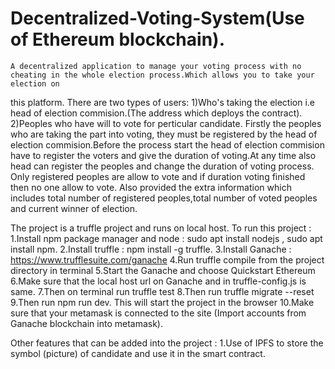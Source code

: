 # Decentralized-Voting-System(Use of Ethereum blockchain).
    A decentralized application to manage your voting process with no cheating in the whole election process.Which allows you to take your election on 
 this platform.
    There are two types of users:
        1)Who's taking the election i.e head of election commision.(The address which deploys the contract).
        2)Peoples who have will to vote for perticular candidate.
    Firstly the peoples who are taking the part into voting, they must be registered by the head of election commision.Before the process start the head of election
commision have to register the voters and give the duration of voting.At any time also head can register the peoples and change the duration of voting process.
Only registered peoples are allow to vote and if duration voting finished then no one allow to vote.
    Also provided the extra information which includes total number of registered peoples,total number of voted peoples and current winner of election.
    
The project is a truffle project and runs on local host. To run this project :
    1.Install npm package manager and node : sudo apt install nodejs , sudo apt install npm.
    2.Install truffle : npm install -g truffle.
    3.Install Ganache : https://www.trufflesuite.com/ganache
    4.Run truffle compile from the project directory in terminal
    5.Start the Ganache and choose Quickstart Ethereum
    6.Make sure that the local host url on Ganache and in truffle-config.js is same.
    7.Then on terminal run truffle test
    8.Then run truffle migrate --reset
    9.Then run npm run dev. This will start the project in the browser
    10.Make sure that your metamask is connected to the site (Import accounts from Ganache blockchain into metamask).
  

Other features that can be added into the project :
    1.Use of IPFS to store the symbol (picture) of candidate and use it in the smart contract.
        

